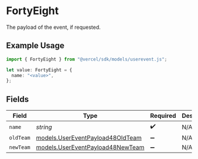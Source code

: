 # FortyEight

The payload of the event, if requested.

## Example Usage

```typescript
import { FortyEight } from "@vercel/sdk/models/userevent.js";

let value: FortyEight = {
  name: "<value>",
};
```

## Fields

| Field                                                                      | Type                                                                       | Required                                                                   | Description                                                                |
| -------------------------------------------------------------------------- | -------------------------------------------------------------------------- | -------------------------------------------------------------------------- | -------------------------------------------------------------------------- |
| `name`                                                                     | *string*                                                                   | :heavy_check_mark:                                                         | N/A                                                                        |
| `oldTeam`                                                                  | [models.UserEventPayload48OldTeam](../models/usereventpayload48oldteam.md) | :heavy_minus_sign:                                                         | N/A                                                                        |
| `newTeam`                                                                  | [models.UserEventPayload48NewTeam](../models/usereventpayload48newteam.md) | :heavy_minus_sign:                                                         | N/A                                                                        |